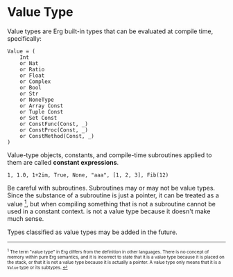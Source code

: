 # Value Type

Value types are Erg built-in types that can be evaluated at compile time, specifically:

``` erg
Value = (
    Int
    or Nat
    or Ratio
    or Float
    or Complex
    or Bool
    or Str
    or NoneType
    or Array Const
    or Tuple Const
    or Set Const
    or ConstFunc(Const, _)
    or ConstProc(Const, _)
    or ConstMethod(Const, _)
)
```

Value-type objects, constants, and compile-time subroutines applied to them are called __constant expressions__.

``` erg
1, 1.0, 1+2im, True, None, "aaa", [1, 2, 3], Fib(12)
```

Be careful with subroutines. Subroutines may or may not be value types.
Since the substance of a subroutine is just a pointer, it can be treated as a value [<sup id="f1">1</sup>](#1), but when compiling something that is not a subroutine cannot be used in a constant context. is not a value type because it doesn't make much sense.

Types classified as value types may be added in the future.

---

<span id="1" style="font-size:x-small"><sup>1</sup> The term "value type" in Erg differs from the definition in other languages. There is no concept of memory within pure Erg semantics, and it is incorrect to state that it is a value type because it is placed on the stack, or that it is not a value type because it is actually a pointer. A value type only means that it is a `Value` type or its subtypes. [↩](#f1)</span>
